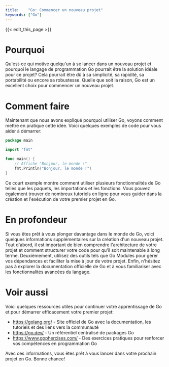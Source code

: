 ```yaml
---
title:    "Go: Commencer un nouveau projet"
keywords: ["Go"]
---
```


{{< edit_this_page >}}

# Pourquoi

Qu'est-ce qui motive quelqu'un à se lancer dans un nouveau projet et pourquoi le langage de programmation Go pourrait être la solution idéale pour ce projet? Cela pourrait être dû à sa simplicité, sa rapidité, sa portabilité ou encore sa robustesse. Quelle que soit la raison, Go est un excellent choix pour commencer un nouveau projet.

# Comment faire

Maintenant que nous avons expliqué pourquoi utiliser Go, voyons comment mettre en pratique cette idée. Voici quelques exemples de code pour vous aider à démarrer:

```Go
package main

import "fmt"

func main() {
    // Affiche "Bonjour, le monde !"
    fmt.Println("Bonjour, le monde !")
}
```

Ce court exemple montre comment utiliser plusieurs fonctionnalités de Go telles que les paquets, les importations et les fonctions. Vous pouvez également trouver de nombreux tutoriels en ligne pour vous guider dans la création et l'exécution de votre premier projet en Go.

# En profondeur

Si vous êtes prêt à vous plonger davantage dans le monde de Go, voici quelques informations supplémentaires sur la création d'un nouveau projet. Tout d'abord, il est important de bien comprendre l'architecture de votre projet et comment structurer votre code pour qu'il soit maintenable à long terme. Deuxièmement, utilisez des outils tels que Go Modules pour gérer vos dépendances et faciliter la mise à jour de votre projet. Enfin, n'hésitez pas à explorer la documentation officielle de Go et à vous familiariser avec les fonctionnalités avancées du langage.

# Voir aussi

Voici quelques ressources utiles pour continuer votre apprentissage de Go et pour démarrer efficacement votre premier projet:

- https://golang.org/ - Site officiel de Go avec la documentation, les tutoriels et des liens vers la communauté
- https://go.dev/ - Un référentiel centralisé de packages Go
- https://www.gophercises.com/ - Des exercices pratiques pour renforcer vos compétences en programmation Go

Avec ces informations, vous êtes prêt à vous lancer dans votre prochain projet en Go. Bonne chance!